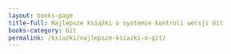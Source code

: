 ```yaml
---
layout: books-page
title-full: Najlepsze książki o systemie kontroli wersji Git
books-category: Git
permalink: /ksiazki/najlepsze-ksiazki-o-git/
---
```

